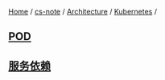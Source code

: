 [Home](https://mengxianbin.github.io) /
[cs-note](https://mengxianbin.github.io/cs-note/content) /
[Architecture](https://mengxianbin.github.io/cs-note/content/Architecture) /
[Kubernetes](https://mengxianbin.github.io/cs-note/content/Architecture/Kubernetes) /

## [POD](https://mengxianbin.github.io/cs-note/content/Architecture/Kubernetes/POD)

## [服务依赖](https://mengxianbin.github.io/cs-note/content/Architecture/Kubernetes/服务依赖)
